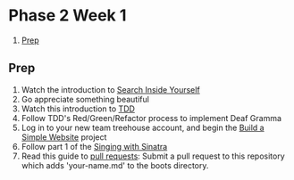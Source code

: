 # Phase 2 Week 1
1. [Prep](#prep)

## Prep

1. Watch the introduction to [Search Inside
   Yourself](http://www.youtube.com/watch?v=r8fcqrNO7so)
2. Go appreciate something beautiful
3. Watch this introduction to [TDD](https://www.youtube.com/watch?v=983zk0eqYLY)
4. Follow TDD's Red/Green/Refactor process to implement Deaf Gramma
5. Log in to your new team treehouse account, and begin the [Build a Simple
   Website](http://teamtreehouse.com/library/websites/build-a-simple-website)
   project
6. Follow part 1 of the [Singing with
   Sinatra](http://net.tutsplus.com/tutorials/ruby/singing-with-sinatra/)
7. Read this guide to [pull
   requests](https://help.github.com/articles/using-pull-requests): Submit a
   pull request to this repository which adds 'your-name.md' to the boots
   directory.
